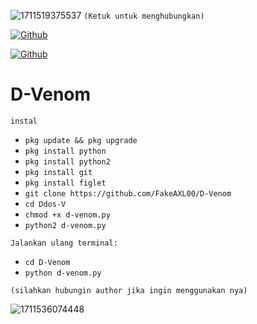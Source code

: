 ![1711519375537](https://github.com/FakeAXL00/D-Venom/assets/164671698/2590a62a-1284-4aa2-8909-298f97eed0c9)
``(Ketuk untuk menghubungkan)``

[![Github](https://img.shields.io/badge/Github-blue?style=for-the-badge&logo=github)](https://github.com/FakeAXL00)

[![Github](https://img.shields.io/badge/Instagram-blue?style=for-the-badge&logo=instagram)](https://fakeaxl.404)

# D-Venom 
``instal``
- `pkg update && pkg upgrade`
-  `pkg install python`
- `pkg install python2`
-  `pkg install git`
- `pkg install figlet`
- `git clone https://github.com/FakeAXL00/D-Venom`
- `cd Ddos-V`
- `chmod +x d-venom.py`
- `python2 d-venom.py`

``Jalankan ulang terminal:``
- `cd D-Venom`
- `python d-venom.py`

``(silahkan hubungin author jika ingin menggunakan nya)``

![1711536074448](https://github.com/FakeAXL00/D-Venom/assets/164671698/faf6f008-bae0-4139-8182-559c17076780)
